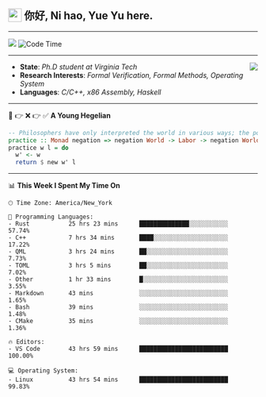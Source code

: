 <h2> <img style="vertical-align: text-bottom;" src=https://slackmojis.com/emojis/13253-yay-frog/download/ width=27> 你好, Ni hao, Yue Yu here. </h2>

---

![](https://shields.io/badge/dynamic/json?color=blue&amp;label=Visitors&amp;query=value&amp;url=https://api.countapi.xyz/hit/fishjump.fishjump) ![Code Time](https://img.shields.io/badge/Code%20Time-336%20hrs%2047%20mins-blue)

---

<img align='right' src=https://slackmojis.com/emojis/5264-coding/download> </td>

- **State**: *Ph.D student at Virginia Tech*
- **Research Interests**: *Formal Verification, Formal Methods, Operating System*
- **Languages**: *C/C++, x86 Assembly, Haskell*

---

🚫 👉 ❌ 👉 ✅ **A Young Hegelian**

``` haskell
-- Philosophers have only interpreted the world in various ways; the point is to change it.
practice :: Monad negation => negation World -> Labor -> negation World
practice w l = do
  w' <- w
  return $ new w' l
```

---


📊 **This Week I Spent My Time On** 

```text
🕑︎ Time Zone: America/New_York

💬 Programming Languages:
- Rust           25 hrs 23 mins      ██████████████░░░░░░░░░░░     57.74%
- C++            7 hrs 34 mins       ████░░░░░░░░░░░░░░░░░░░░░     17.22%
- QML            3 hrs 24 mins       ██░░░░░░░░░░░░░░░░░░░░░░░     7.73%
- TOML           3 hrs 5 mins        ██░░░░░░░░░░░░░░░░░░░░░░░     7.02%
- Other          1 hr 33 mins        █░░░░░░░░░░░░░░░░░░░░░░░░     3.55%
- Markdown       43 mins             ░░░░░░░░░░░░░░░░░░░░░░░░░     1.65%
- Bash           39 mins             ░░░░░░░░░░░░░░░░░░░░░░░░░     1.48%
- CMake          35 mins             ░░░░░░░░░░░░░░░░░░░░░░░░░     1.36%

🔥 Editors:
- VS Code        43 hrs 59 mins      █████████████████████████     100.00%

💻 Operating System:
- Linux          43 hrs 54 mins      █████████████████████████     99.83%
```

